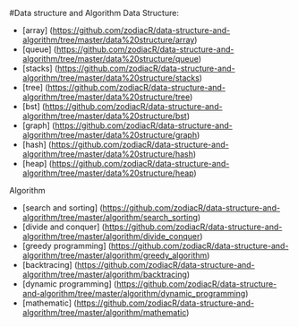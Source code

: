 #Data structure and Algorithm
Data Structure:
* [array] (https://github.com/zodiacR/data-structure-and-algorithm/tree/master/data%20structure/array)
* [queue] (https://github.com/zodiacR/data-structure-and-algorithm/tree/master/data%20structure/queue)
* [stacks] (https://github.com/zodiacR/data-structure-and-algorithm/tree/master/data%20structure/stacks)
* [tree] (https://github.com/zodiacR/data-structure-and-algorithm/tree/master/data%20structure/tree)
* [bst] (https://github.com/zodiacR/data-structure-and-algorithm/tree/master/data%20structure/bst)
* [graph] (https://github.com/zodiacR/data-structure-and-algorithm/tree/master/data%20structure/graph)
* [hash] (https://github.com/zodiacR/data-structure-and-algorithm/tree/master/data%20structure/hash)
* [heap] (https://github.com/zodiacR/data-structure-and-algorithm/tree/master/data%20structure/heap)

Algorithm
* [search and sorting] (https://github.com/zodiacR/data-structure-and-algorithm/tree/master/algorithm/search_sorting)
* [divide and conquer] (https://github.com/zodiacR/data-structure-and-algorithm/tree/master/algorithm/divide_conquer)
* [greedy programming] (https://github.com/zodiacR/data-structure-and-algorithm/tree/master/algorithm/greedy_algorithm)
* [backtracing] (https://github.com/zodiacR/data-structure-and-algorithm/tree/master/algorithm/backtracing)
* [dynamic programming] (https://github.com/zodiacR/data-structure-and-algorithm/tree/master/algorithm/dynamic_programming)
* [mathematic] (https://github.com/zodiacR/data-structure-and-algorithm/tree/master/algorithm/mathematic)
